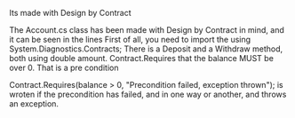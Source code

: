 Its made with Design by Contract 

The Account.cs class has been made with Design by Contract in mind, and it can be seen in the lines
First of all, you need to import the using System.Diagnostics.Contracts;
There is a Deposit and a Withdraw method, both using double amount. 
Contract.Requires that the balance MUST be over 0. That is a pre condition

 Contract.Requires<ArgumentNullException>(balance > 0, "Precondition failed, exception thrown");
 is wroten if the precondition has failed, and in one way or another, and throws an exception. 
